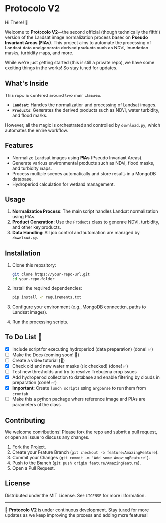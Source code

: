 # Protocolo V2

Hi There! 👋

Welcome to **Protocolo V2**—the second official (though technically the fifth!) version of the Landsat image normalization process based on **Pseudo Invariant Areas (PIAs)**. This project aims to automate the processing of Landsat data and generate derived products such as NDVI, inundation masks, turbidity maps, and more.

While we're just getting started (this is still a private repo), we have some exciting things in the works! So stay tuned for updates.

## What's Inside

This repo is centered around two main classes:
- **`Landsat`**: Handles the normalization and processing of Landsat images.
- **`Products`**: Generates the derived products such as NDVI, water turbidity, and flood masks.

However, all the magic is orchestrated and controlled by `download.py`, which automates the entire workflow.

## Features

- Normalize Landsat images using **PIAs** (Pseudo Invariant Areas).
- Generate various environmental products such as NDVI, flood masks, and turbidity maps.
- Process multiple scenes automatically and store results in a MongoDB database.
- Hydroperiod calculation for wetland management.

## Usage

1. **Normalization Process**: The main script handles Landsat normalization using PIAs.
2. **Product Generation**: Use the `Products` class to generate NDVI, turbidity, and other key products.
3. **Data Handling**: All job control and automation are managed by `download.py`.

## Installation

1. Clone this repository:
    ```bash
    git clone https://your-repo-url.git
    cd your-repo-folder
    ```
2. Install the required dependencies:
    ```bash
    pip install -r requirements.txt
    ```

3. Configure your environment (e.g., MongoDB connection, paths to Landsat images).

4. Run the processing scripts.

## To Do List 📝

- [x] Include script for executing hydroperiod (data preparation) (done! ✅)
- [ ] Make the Docs (coming soon! 📖)
- [ ] Create a video tutorial (🎥)
- [x] Check old and new water masks (six checked) (done! ✅)
- [ ] Test new thresholds and try to resolve Trebujena crop issues
- [x] Add hydroperiod collection to database and enable filtering by clouds in preparation (done! ✅)
- [x] **Important**: Create `lunch scripts` using `argparse` to run them from `crontab`
- [ ] Make this a python package where reference image and PIAs are parameters of the class

## Contributing

We welcome contributions! Please fork the repo and submit a pull request, or open an issue to discuss any changes.

1. Fork the Project.
2. Create your Feature Branch (`git checkout -b feature/AmazingFeature`).
3. Commit your Changes (`git commit -m 'Add some AmazingFeature'`).
4. Push to the Branch (`git push origin feature/AmazingFeature`).
5. Open a Pull Request.

## License

Distributed under the MIT License. See `LICENSE` for more information.

---

🚀 **Protocolo V2** is under continuous development. Stay tuned for more updates as we keep improving the process and adding more features!
